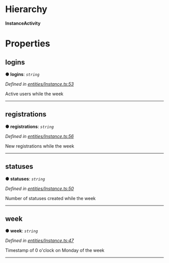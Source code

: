 

# Hierarchy

**InstanceActivity**

# Properties

<a id="logins"></a>

##  logins

**● logins**: *`string`*

*Defined in [entities/Instance.ts:53](https://github.com/lagunehq/core/blob/8aa3625/src/entities/Instance.ts#L53)*

Active users while the week

___
<a id="registrations"></a>

##  registrations

**● registrations**: *`string`*

*Defined in [entities/Instance.ts:56](https://github.com/lagunehq/core/blob/8aa3625/src/entities/Instance.ts#L56)*

New registrations while the week

___
<a id="statuses"></a>

##  statuses

**● statuses**: *`string`*

*Defined in [entities/Instance.ts:50](https://github.com/lagunehq/core/blob/8aa3625/src/entities/Instance.ts#L50)*

Number of statuses created while the week

___
<a id="week"></a>

##  week

**● week**: *`string`*

*Defined in [entities/Instance.ts:47](https://github.com/lagunehq/core/blob/8aa3625/src/entities/Instance.ts#L47)*

Timestamp of 0 o'clock on Monday of the week

___

